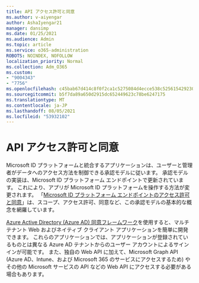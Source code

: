 ```yaml
---
title: API アクセス許可と同意
ms.author: v-aiyengar
author: AshaIyengar21
manager: dansimp
ms.date: 01/25/2021
ms.audience: Admin
ms.topic: article
ms.service: o365-administration
ROBOTS: NOINDEX, NOFOLLOW
localization_priority: Normal
ms.collection: Adm_O365
ms.custom:
- "9004343"
- "7756"
ms.openlocfilehash: c45bab67d414c8f0f2ca1c5275084d4ecce538c5256154292302080ba5bd8175
ms.sourcegitcommit: b5f7da89a650d2915dc652449623c78be6247175
ms.translationtype: MT
ms.contentlocale: ja-JP
ms.lasthandoff: 08/05/2021
ms.locfileid: "53932102"
---
```

# <a name="api-permissions-and-consent"></a>API アクセス許可と同意

Microsoft ID プラットフォームと統合するアプリケーションは、ユーザーと管理者がデータへのアクセス方法を制御できる承認モデルに従います。 承認モデルの実装は、Microsoft ID プラットフォーム エンドポイントで更新されています。 これにより、アプリが Microsoft ID プラットフォームを操作する方法が変更されます。 「[Microsoft ID プラットフォーム エンドポイントのアクセス許可と同意](https://docs.microsoft.com/azure/active-directory/develop/v2-permissions-and-consent)」は、スコープ、アクセス許可、同意など、この承認モデルの基本的な概念を網羅しています。

[Azure Active Directory (Azure AD) 同意フレームワーク](https://docs.microsoft.com/azure/active-directory/develop/consent-framework)を使用すると、マルチテナント Web およびネイティブ クライアント アプリケーションを簡単に開発できます。 これらのアプリケーションでは、アプリケーションが登録されているものとは異なる Azure AD テナントからのユーザー アカウントによるサインインが可能です。 また、独自の Web API に加えて、Microsoft Graph API (Azure AD、Intune、および Microsoft 365 のサービスにアクセスするため) やその他の Microsoft サービスの API などの Web API にアクセスする必要がある場合もあります。

